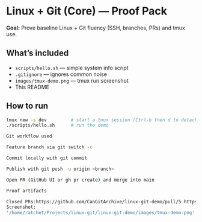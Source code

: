# Linux + Git (Core) — Proof Pack

**Goal:** Prove baseline Linux + Git fluency (SSH, branches, PRs) and tmux use.

## What’s included
- `scripts/hello.sh` — simple system info script
- `.gitignore` — ignores common noise
- `images/tmux-demo.png` — tmux run screenshot
- This README

## How to run
```bash
tmux new -s dev         # start a tmux session (Ctrl-b then d to detach)
./scripts/hello.sh      # run the demo

Git workflow used

Feature branch via git switch -c

Commit locally with git commit

Publish with git push -u origin <branch>

Open PR (GitHub UI or gh pr create) and merge into main

Proof artifacts

Closed PRs:https://github.com/CanGitArchive/linux-git-demo/pull/5 https://github.com/CanGitArchive/linux-git-demo/pull/6
Screenshot:
'/home/ratchet/Projects/linux-git/linux-git-demo/images/tmux-demo.png' 

